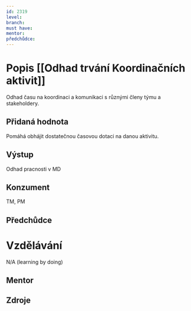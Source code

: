 ```yaml
---
id: 2319
level: 
branch: 
must have: 
mentor: 
předchůdce: 
---
```



# Popis [[Odhad trvání Koordinačních aktivit]]
Odhad času na koordinaci a komunikaci s různými členy týmu a stakeholdery.

## Přidaná hodnota
Pomáhá obhájit dostatečnou časovou dotaci na danou aktivitu.

## Výstup
Odhad pracnosti v MD

## Konzument
TM, PM

## Předchůdce


# Vzdělávání
N/A (learning by doing)

## Mentor


## Zdroje